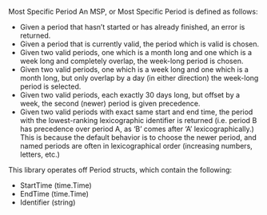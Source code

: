 Most Specific Period
An MSP, or Most Specific Period is defined as follows: 
- Given a period that hasn’t started or has already finished, an error is returned.
- Given a period that is currently valid, the period which is valid is chosen.
- Given two valid periods, one which is a month long and one which is a week long and completely overlap, the week-long period is chosen.
- Given two valid periods, one which is a week long and one which is a month long, but only overlap by a day (in either direction) the week-long period is selected.
- Given two valid periods, each exactly 30 days long, but offset by a week, the second (newer) period is given precedence. 
- Given two valid periods with exact same start and end time, the period with the lowest-ranking lexicographic identifier is returned (i.e. period B has precedence over period A, as ‘B’ comes after ‘A’ lexicographically.) This is because the default behavior is to choose the newer period, and named periods are often in lexicographical order (increasing numbers, letters, etc.)

This library operates off Period structs, which contain the following:
 - StartTime (time.Time)
 - EndTime (time.Time)
 - Identifier (string)
